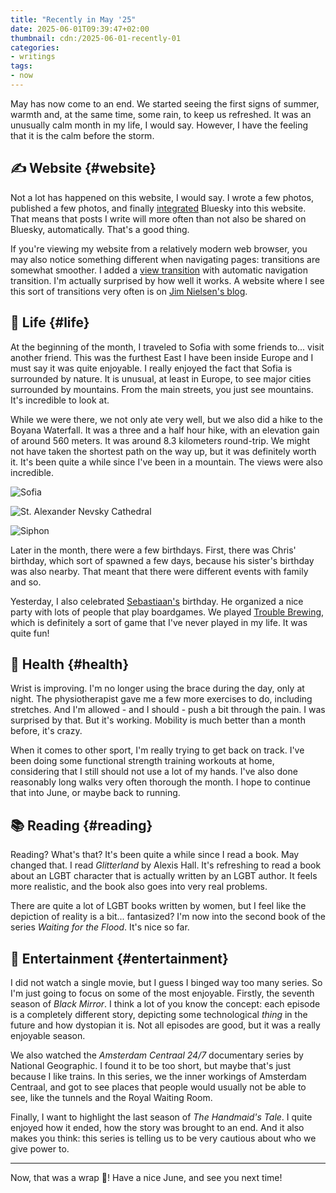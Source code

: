 ```yaml
---
title: "Recently in May '25"
date: 2025-06-01T09:39:47+02:00
thumbnail: cdn:/2025-06-01-recently-01
categories:
- writings
tags:
- now
---
```


May has now come to an end. We started seeing the first signs of summer, warmth and, at the same time, some rain, to keep us refreshed. It was an unusually calm month in my life, I would say. However, I have the feeling that it is the calm before the storm.

<!--more-->

## ✍️ Website {#website}

Not a lot has happened on this website, I would say. I wrote a few photos, published a few photos, and finally [integrated](/2025/05/30/integrating-bluesky/) Bluesky into this website. That means that posts I write will more often than not also be shared on Bluesky, automatically. That's a good thing.

If you're viewing my website from a relatively modern web browser, you may also notice something different when navigating pages: transitions are somewhat smoother. I added a [view transition](https://developer.mozilla.org/en-US/docs/Web/CSS/@view-transition) with automatic navigation transition. I'm actually surprised by how well it works. A website where I see this sort of transitions very often is on [Jim Nielsen's blog](https://blog.jim-nielsen.com/).

## 🍄 Life {#life}

At the beginning of the month, I traveled to Sofia with some friends to... visit another friend. This was the furthest East I have been inside Europe and I must say it was quite enjoyable. I really enjoyed the fact that Sofia is surrounded by nature. It is unusual, at least in Europe, to see major cities surrounded by mountains. From the main streets, you just see mountains. It's incredible to look at.

While we were there, we not only ate very well, but we also did a hike to the Boyana Waterfall. It was a three and a half hour hike, with an elevation gain of around 560 meters. It was around 8.3 kilometers round-trip. We might not have taken the shortest path on the way up, but it was definitely worth it. It's been quite a while since I've been in a mountain. The views were also incredible.

<div class='fg' style='grid-template-columns: repeat(3, 1fr);'>

![Sofia](cdn:/2025-06-01-recently-03)

![St. Alexander Nevsky Cathedral](cdn:/2025-06-01-recently-04)

![Siphon](cdn:/2025-06-01-recently-02)

</div>

Later in the month, there were a few birthdays. First, there was Chris' birthday, which sort of spawned a few days, because his sister's birthday was also nearby. That meant that there were different events with family and so.

Yesterday, I also celebrated [Sebastiaan's](https://seblog.nl/) birthday. He organized a nice party with lots of people that play boardgames. We played [Trouble Brewing](https://bloodontheclocktower.com/editions/trouble-brewing), which is definitely a sort of game that I've never played in my life. It was quite fun!

## 💪 Health {#health}

Wrist is improving. I'm no longer using the brace during the day, only at night. The physiotherapist gave me a few more exercises to do, including stretches. And I'm allowed - and I should - push a bit through the pain. I was surprised by that. But it's working. Mobility is much better than a month before, it's crazy.

When it comes to other sport, I'm really trying to get back on track. I've been doing some functional strength training workouts at home, considering that I still should not use a lot of my hands. I've also done reasonably long walks very often thorough the month. I hope to continue that into June, or maybe back to running.

## 📚 Reading {#reading}

Reading? What's that? It's been quite a while since I read a book. May changed that. I read *Glitterland* by Alexis Hall. It's refreshing to read a book about an LGBT character that is actually written by an LGBT author. It feels more realistic, and the book also goes into very real problems.

There are quite a lot of LGBT books written by women, but I feel like the depiction of reality is a bit... fantasized? I'm now into the second book of the series *Waiting for the Flood*. It's nice so far.

## 🍿 Entertainment {#entertainment}

I did not watch a single movie, but I guess I binged way too many series. So I'm just going to focus on some of the most enjoyable. Firstly, the seventh season of *Black Mirror*. I think a lot of you know the concept: each episode is a completely different story, depicting some technological *thing* in the future and how dystopian it is. Not all episodes are good, but it was a really enjoyable season.

We also watched the *Amsterdam Centraal 24/7* documentary series by National Geographic. I found it to be too short, but maybe that's just because I like trains. In this series, we the inner workings of Amsterdam Centraal, and got to see places that people would usually not be able to see, like the tunnels and the Royal Waiting Room.

Finally, I want to highlight the last season of *The Handmaid's Tale*. I quite enjoyed how it ended, how the story was brought to an end. And it also makes you think: this series is telling us to be very cautious about who we give power to.

<hr>

Now, that was a wrap 🎁! Have a nice June, and see you next time!
